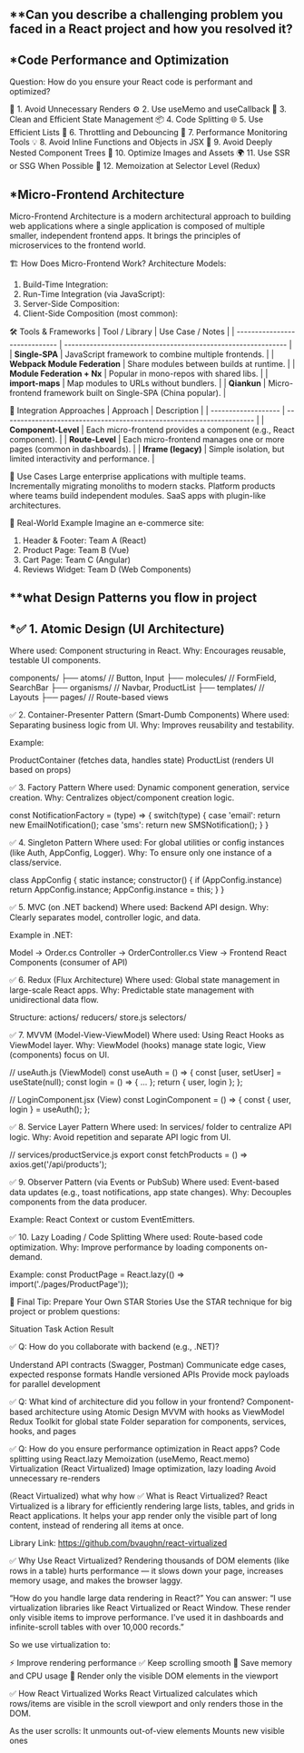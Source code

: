 ## **Can you describe a challenging problem you faced in a React project and how you resolved it?

## *Code Performance and Optimization
Question:
How do you ensure your React code is performant and optimized?

🚀 1. Avoid Unnecessary Renders
⚙️ 2. Use useMemo and useCallback
🧹 3. Clean and Efficient State Management
📦 4. Code Splitting
🌐 5. Use Efficient Lists
🔄 6. Throttling and Debouncing
🧪 7. Performance Monitoring Tools
💡 8. Avoid Inline Functions and Objects in JSX
🧼 9. Avoid Deeply Nested Component Trees
📁 10. Optimize Images and Assets
🌍 11. Use SSR or SSG When Possible
🔧 12. Memoization at Selector Level (Redux)

## *Micro-Frontend Architecture
Micro-Frontend Architecture is a modern architectural approach to building web applications where a single application is composed of multiple smaller, independent frontend apps. It brings the principles of microservices to the frontend world.

🏗️ How Does Micro-Frontend Work?
Architecture Models:
1. Build-Time Integration:
2. Run-Time Integration (via JavaScript):
3. Server-Side Composition:
4. Client-Side Composition (most common):

🛠️ Tools & Frameworks
| Tool / Library                | Use Case / Notes                                              |
| ----------------------------- | ------------------------------------------------------------- |
| **Single-SPA**                | JavaScript framework to combine multiple frontends.           |
| **Webpack Module Federation** | Share modules between builds at runtime.                      |
| **Module Federation + Nx**    | Popular in mono-repos with shared libs.                       |
| **import-maps**               | Map modules to URLs without bundlers.                         |
| **Qiankun**                   | Micro-frontend framework built on Single-SPA (China popular). |

🧩 Integration Approaches
| Approach            | Description                                                           |
| ------------------- | --------------------------------------------------------------------- |
| **Component-Level** | Each micro-frontend provides a component (e.g., React component).     |
| **Route-Level**     | Each micro-frontend manages one or more pages (common in dashboards). |
| **Iframe (legacy)** | Simple isolation, but limited interactivity and performance.          |

🔄 Use Cases
Large enterprise applications with multiple teams.
Incrementally migrating monoliths to modern stacks.
Platform products where teams build independent modules.
SaaS apps with plugin-like architectures.

🧵 Real-World Example
Imagine an e-commerce site:

1. Header & Footer: Team A (React)
2. Product Page: Team B (Vue)
3. Cart Page: Team C (Angular)
4. Reviews Widget: Team D (Web Components)

## **what Design Patterns you flow in project 

## *✅ 1. Atomic Design (UI Architecture)
Where used: Component structuring in React.
Why: Encourages reusable, testable UI components.

components/
├── atoms/       // Button, Input
├── molecules/   // FormField, SearchBar
├── organisms/   // Navbar, ProductList
├── templates/   // Layouts
├── pages/       // Route-based views

✅ 2. Container-Presenter Pattern (Smart-Dumb Components)
Where used: Separating business logic from UI.
Why: Improves reusability and testability.

Example:

ProductContainer (fetches data, handles state)
ProductList (renders UI based on props)


✅ 3. Factory Pattern
Where used: Dynamic component generation, service creation.
Why: Centralizes object/component creation logic.

const NotificationFactory = (type) => {
  switch(type) {
    case 'email': return new EmailNotification();
    case 'sms': return new SMSNotification();
  }
}

✅ 4. Singleton Pattern
Where used: For global utilities or config instances (like Auth, AppConfig, Logger).
Why: To ensure only one instance of a class/service.

class AppConfig {
  static instance;
  constructor() {
    if (AppConfig.instance) return AppConfig.instance;
    AppConfig.instance = this;
  }
}

✅ 5. MVC (on .NET backend)
Where used: Backend API design.
Why: Clearly separates model, controller logic, and data.

Example in .NET:

Model → Order.cs
Controller → OrderController.cs
View → Frontend React Components (consumer of API)

✅ 6. Redux (Flux Architecture)
Where used: Global state management in large-scale React apps.
Why: Predictable state management with unidirectional data flow.

Structure:
actions/
reducers/
store.js
selectors/

✅ 7. MVVM (Model-View-ViewModel)
Where used: Using React Hooks as ViewModel layer.
Why: ViewModel (hooks) manage state logic, View (components) focus on UI.

// useAuth.js (ViewModel)
const useAuth = () => {
  const [user, setUser] = useState(null);
  const login = () => { ... };
  return { user, login };
};

// LoginComponent.jsx (View)
const LoginComponent = () => {
  const { user, login } = useAuth();
};


✅ 8. Service Layer Pattern
Where used: In services/ folder to centralize API logic.
Why: Avoid repetition and separate API logic from UI.

// services/productService.js
export const fetchProducts = () => axios.get('/api/products');


✅ 9. Observer Pattern (via Events or PubSub)
Where used: Event-based data updates (e.g., toast notifications, app state changes).
Why: Decouples components from the data producer.

Example: React Context or custom EventEmitters.

✅ 10. Lazy Loading / Code Splitting
Where used: Route-based code optimization.
Why: Improve performance by loading components on-demand.

Example:
const ProductPage = React.lazy(() => import('./pages/ProductPage'));

🔷 Final Tip: Prepare Your Own STAR Stories
Use the STAR technique for big project or problem questions:

Situation
Task
Action
Result

✅ Q: How do you collaborate with backend (e.g., .NET)?

Understand API contracts (Swagger, Postman)
Communicate edge cases, expected response formats
Handle versioned APIs
Provide mock payloads for parallel development

✅ Q: What kind of architecture did you follow in your frontend?
Component-based architecture using Atomic Design
MVVM with hooks as ViewModel
Redux Toolkit for global state
Folder separation for components, services, hooks, and pages


✅ Q: How do you ensure performance optimization in React apps?
Code splitting using React.lazy
Memoization (useMemo, React.memo)
Virtualization (React Virtualized)
Image optimization, lazy loading
Avoid unnecessary re-renders

(React Virtualized) what why how 
✅ What is React Virtualized?
React Virtualized is a library for efficiently rendering large lists, tables, and grids in React applications. It helps your app render only the visible part of long content, instead of rendering all items at once.

Library Link: https://github.com/bvaughn/react-virtualized

✅ Why Use React Virtualized?
Rendering thousands of DOM elements (like rows in a table) hurts performance — it slows down your page, increases memory usage, and makes the browser laggy.

“How do you handle large data rendering in React?”
You can answer:
“I use virtualization libraries like React Virtualized or React Window. These render only visible items to improve performance. I've used it in dashboards and infinite-scroll tables with over 10,000 records.”

So we use virtualization to:

⚡ Improve rendering performance
✅ Keep scrolling smooth
🧠 Save memory and CPU usage
🧱 Render only the visible DOM elements in the viewport

✅ How React Virtualized Works
React Virtualized calculates which rows/items are visible in the scroll viewport and only renders those in the DOM.

As the user scrolls:
It unmounts out-of-view elements
Mounts new visible ones

